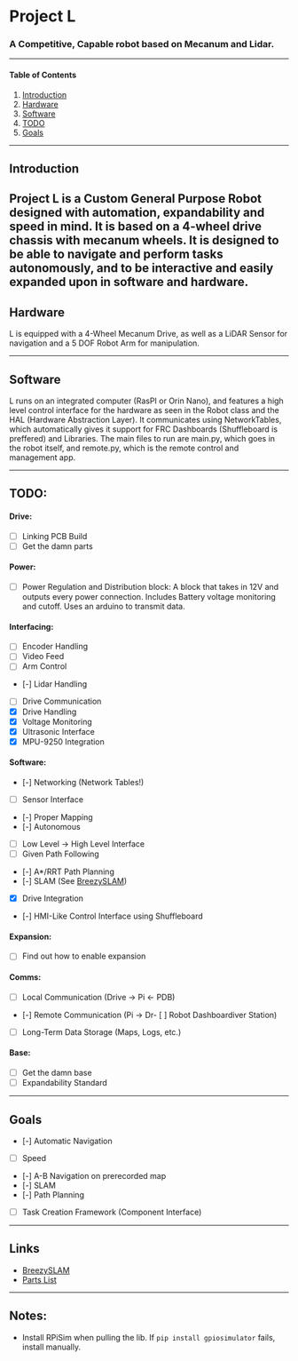 # Project L
### A Competitive, Capable robot based on Mecanum and Lidar.

---
#### Table of Contents
1. [Introduction](#introduction)
2. [Hardware](#hardware)
3. [Software](#software)
4. [TODO](#todo)
5. [Goals](#goals)

---
## Introduction
Project L is a Custom General Purpose Robot designed with automation, expandability and speed in mind. It is based on a 4-wheel drive chassis with mecanum wheels. It is designed to be able to navigate and perform tasks autonomously, and to be interactive and easily expanded upon in software and hardware.
---
## Hardware
L is equipped with a 4-Wheel Mecanum Drive, as well as a LiDAR Sensor for navigation and a 5 DOF Robot Arm for manipulation.

---
## Software
L runs on an integrated computer (RasPI or Orin Nano), and features a high level control interface for the hardware as seen in the Robot class and the HAL (Hardware Abstraction Layer).
It communicates using NetworkTables, which automatically gives it support for FRC Dashboards (Shuffleboard is preffered) and Libraries.
The main files to run are main.py, which goes in the robot itself, and remote.py, which is the remote control and management app.

---
## TODO:
####    Drive:
- [ ] Linking PCB Build
- [ ] Get the damn parts

####    Power:
- [ ] Power Regulation and Distribution block: A block that takes in 12V and 
outputs every power connection. Includes Battery voltage monitoring and cutoff. Uses an arduino to transmit data.

####    Interfacing:
- [ ] Encoder Handling
- [ ] Video Feed
- [ ] Arm Control
- [-] Lidar Handling
- [ ] Drive Communication
- [X] Drive Handling
- [X] Voltage Monitoring
- [X] Ultrasonic Interface
- [X] MPU-9250 Integration

####    Software:
- [-] Networking (Network Tables!)
- [ ] Sensor Interface
- [-] Proper Mapping
- [-] Autonomous
- [ ] Low Level -> High Level Interface 
- [ ] Given Path Following
- [-] A*/RRT Path Planning
- [-] SLAM (See [BreezySLAM](https://github.com/simondlevy/breezyslam))
- [X] Drive Integration
- [-] HMI-Like Control Interface using Shuffleboard

####    Expansion:
- [ ] Find out how to enable expansion

####    Comms:
- [ ] Local Communication (Drive -> Pi <- PDB)
- [-] Remote Communication (Pi -> Dr- [ ] Robot Dashboardiver Station)
- [ ] Long-Term Data Storage (Maps, Logs, etc.)

####    Base:
- [ ] Get the damn base
- [ ] Expandability Standard

---
## Goals
- [-] Automatic Navigation
- [ ] Speed
- [-] A-B Navigation on prerecorded map
- [-] SLAM
- [-] Path Planning
- [ ] Task Creation Framework (Component Interface)

---
## Links
- [BreezySLAM](https://github.com/simondlevy/breezyslam)
- [Parts List](https://docs.google.com/spreadsheets/d/1OO8v4pfx6eXCZQJqTUq6JUSEajtX1vfl/edit?usp=sharing&ouid=107364809967877055034&rtpof=true&sd=true)

---
## Notes:
- Install RPiSim when pulling the lib. If `pip install gpiosimulator` fails, install manually.